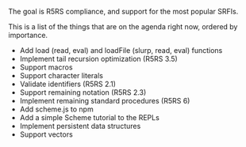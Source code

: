 The goal is R5RS compliance, and support for the most popular SRFIs.

This is a list of the things that are on the agenda right now, ordered
by importance.

* Add load (read, eval) and loadFile (slurp, read, eval) functions
* Implement tail recursion optimization (R5RS 3.5)
* Support macros
* Support character literals
* Validate identifiers (R5RS 2.1)
* Support remaining notation (R5RS 2.3)
* Implement remaining standard procedures (R5RS 6)
* Add scheme.js to npm
* Add a simple Scheme tutorial to the REPLs
* Implement persistent data structures
* Support vectors
